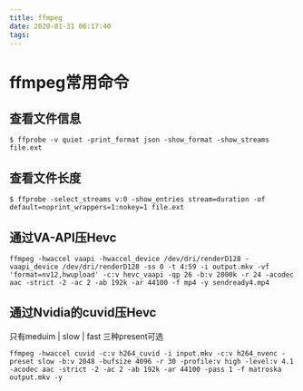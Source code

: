 ```yaml
---
title: ffmpeg
date: 2020-01-31 06:17:40
tags:
---
```

# ffmpeg常用命令

## 查看文件信息

`$ ffprobe -v quiet -print_format json -show_format -show_streams file.ext`

## 查看文件长度

`$ ffprobe -select_streams v:0 -show_entries stream=duration -of default=noprint_wrappers=1:nokey=1 file.ext`

## 通过VA-API压Hevc

`ffmpeg -hwaccel vaapi -hwaccel_device /dev/dri/renderD128 -vaapi_device /dev/dri/renderD128 -ss 0 -t 4:59 -i output.mkv -vf 'format=nv12,hwupload' -c:v hevc_vaapi -qp 26 -b:v 2000k -r 24 -acodec aac -strict -2 -ac 2 -ab 192k -ar 44100 -f mp4 -y sendready4.mp4`

## 通过Nvidia的cuvid压Hevc

只有meduim | slow | fast 三种present可选

`ffmpeg -hwaccel cuvid -c:v h264_cuvid -i input.mkv -c:v h264_nvenc -preset slow -b:v 2048 -bufsize 4096 -r 30 -profile:v high -level:v 4.1 -acodec aac -strict -2 -ac 2 -ab 192k -ar 44100 -pass 1 -f matroska output.mkv -y`

